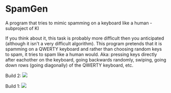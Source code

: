# SpamGen
A program that tries to mimic spamming on a keyboard like a human - subproject of KI

If you think about it, this task is probably more difficult then you anticipated (although it isn't a very difficult algorithm).
This program pretends that it is spamming on a QWERTY keyboard and rather than choosing random keys to spam, it tries to spam like a human would.
Aka: pressing keys directly after eachother on the keyboard, going backwards randomly, swiping, going down rows (going diagonally) of the QWERTY keyboard, etc.

Build 2:
![](blob:http%3A//pasteboard.co/ed9116c7-8786-4775-994b-7912177cc11d)

Build 1:
![](https://cdn.pbrd.co/images/bgGsj0I.png)
